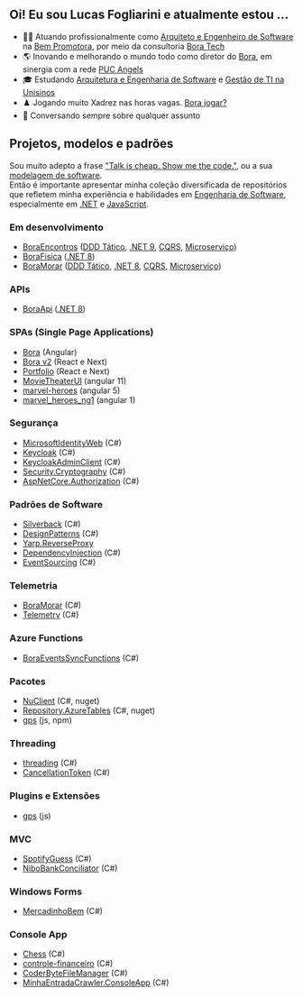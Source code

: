 ## Oi! Eu sou Lucas Fogliarini e atualmente estou ...

- 👨‍💻 Atuando profissionalmente como [Arquiteto e Engenheiro de Software](https://github.com/lucasfogliarini/lucasfogliarini/blob/main/Tecnologista.md) na [Bem Promotora](https://www.linkedin.com/company/bempromotora/about/), por meio da consultoria [Bora Tech](https://www.linkedin.com/company/bora-tech/)
- 🌎 Inovando e melhorando o mundo todo como diretor do [Bora](https://bora.host/), em sinergia com a rede [PUC Angels](https://lu.ma/pucangels-rs)
- 🎓 Estudando [Arquitetura e Engenharia de Software](https://github.com/lucasfogliarini/lucasfogliarini/blob/main/Tecnologista.md) e [Gestão de TI na Unisinos](https://ead.unisinos.br/cursos-graduacao/gestao-da-tecnologia-da-informacao)
- ♟️ Jogando muito Xadrez nas horas vagas. [Bora jogar?](https://chess.com/member/lucasfogliarini) 
- 💬 Conversando sempre sobre qualquer assunto

## Projetos, modelos e padrões
Sou muito adepto a frase ["Talk is cheap. Show me the code."](https://chatgpt.com/share/ebca0102-d6c8-4d46-b103-79b84f36e5de), ou a sua [modelagem de software](https://chatgpt.com/share/689f75b3-d508-8013-b768-bc05cf2a1065).  
Então é importante apresentar minha coleção diversificada de repositórios que refletem minha experiência e habilidades em [Engenharia de Software](https://github.com/lucasfogliarini/lucasfogliarini/blob/main/Tecnologista.md), especialmente em [.NET](http://chatgpt.com/?q=.NET) e [JavaScript](http://chatgpt.com/?q=JavaScript).

### Em desenvolvimento 
- [BoraEncontros](https://github.com/lucasfogliarini/BoraEncontros) ([DDD Tático](https://chatgpt.com/?q=DDD%20T%C3%A1tico%20e%204%20Layers), [.NET 9](http://chatgpt.com/?q=.NET%209), [CQRS](https://chatgpt.com/?q=CQRS), [Microserviço](https://chatgpt.com/?q=microserviço))
- [BoraFisica](https://github.com/lucasfogliarini/BoraFisica) ([.NET 8](http://chatgpt.com/?q=.NET%208))
- [BoraMorar](https://github.com/lucasfogliarini/BoraMorar) ([DDD Tático](https://chatgpt.com/?q=DDD%20T%C3%A1tico%20e%204%20Layers), [.NET 8](http://chatgpt.com/?q=.NET%208), [CQRS](https://chatgpt.com/?q=CQRS), [Microserviço](https://chatgpt.com/?q=microserviço))

### APIs
- [BoraApi](https://github.com/lucasfogliarini/bora-api) ([.NET 8](http://chatgpt.com/?q=.NET%208))

### SPAs (Single Page Applications)
- [Bora](https://github.com/lucasfogliarini/bora) (Angular)
- [Bora v2](https://github.com/lucasfogliarini/bora-v2) (React e Next)
- [Portfolio](https://github.com/lucasfogliarini/portfolio) (React e Next)
- [MovieTheaterUI](https://github.com/lucasfogliarini/MovieTheaterUI) (angular 11)
- [marvel-heroes](https://github.com/lucasfogliarini/marvel-heroes) (angular 5)
- [marvel_heroes_ng1](https://github.com/lucasfogliarini/marvel_heroes_ng1) (angular 1)

### Segurança
- [MicrosoftIdentityWeb](https://github.com/lucasfogliarini/MicrosoftIdentityWeb) (C#)
- [Keycloak](https://github.com/lucasfogliarini/Keycloak) (C#)
- [KeycloakAdminClient](https://github.com/lucasfogliarini/KeycloakAdminClient) (C#)
- [Security.Cryptography](https://github.com/lucasfogliarini/Security.Cryptography) (C#)
- [AspNetCore.Authorization](https://github.com/lucasfogliarini/AspNetCore.Authorization) (C#)

### Padrões de Software
- [Silverback](https://github.com/lucasfogliarini/Silverback) (C#)
- [DesignPatterns](https://github.com/lucasfogliarini/DesignPatterns) (C#)
- [Yarp.ReverseProxy](https://github.com/lucasfogliarini/yarp-load-balancing)
- [DependencyInjection](https://github.com/lucasfogliarini/DependencyInjection) (C#)
- [EventSourcing](https://github.com/lucasfogliarini/EventSourcing) (C#)

### Telemetria
- [BoraMorar](https://github.com/lucasfogliarini/BoraMorar) (C#)
- [Telemetry](https://github.com/lucasfogliarini/Telemetry) (C#)

### Azure Functions
- [BoraEventsSyncFunctions](https://github.com/lucasfogliarini/BoraEventsSyncFunctions) (C#)

### Pacotes
- [NuClient](https://github.com/lucasfogliarini/NuClient) (C#, nuget)
- [Repository.AzureTables](https://github.com/lucasfogliarini/Repository.AzureTables) (C#, nuget)
- [gps](https://github.com/lucasfogliarini/gps) (js, npm)

### Threading
- [threading](https://github.com/lucasfogliarini/threading) (C#)
- [CancellationToken](https://github.com/lucasfogliarini/CancellationToken) (C#)

### Plugins e Extensões
- [gps](https://github.com/lucasfogliarini/gps) (js)

### MVC
- [SpotifyGuess](https://github.com/lucasfogliarini/SpotifyGuess) (C#)
- [NiboBankConciliator](https://github.com/lucasfogliarini/NiboBankConciliator) (C#)  

### Windows Forms
- [MercadinhoBem](https://github.com/lucasfogliarini/MercadinhoBem) (C#)
  
### Console App
- [Chess](https://github.com/lucasfogliarini/chess) (C#)
- [controle-financeiro](https://github.com/lucasfogliarini/controle-financeiro) (C#)
- [CoderByteFileManager](https://github.com/lucasfogliarini/CoderByteFileManager) (C#)
- [MinhaEntradaCrawler.ConsoleApp](https://github.com/lucasfogliarini/MinhaEntradaCrawler.ConsoleApp) (C#)



